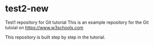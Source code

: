 # test2-new
Test1 repository for Git tutorial
This is an example repository for the Git tutoial on https://www.w3schools.com

This repository is built step by step in the tutorial.
